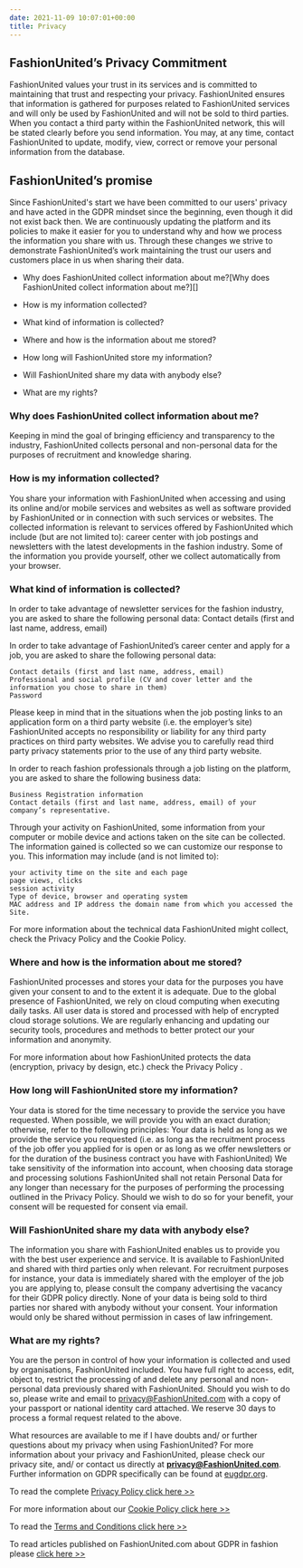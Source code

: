 ```yaml
---
date: 2021-11-09 10:07:01+00:00
title: Privacy
---
```


## FashionUnited’s Privacy Commitment

FashionUnited values your trust in its services and is committed to maintaining that trust and respecting your privacy. FashionUnited ensures that  information is gathered for purposes related to FashionUnited services and will only be used by FashionUnited and will not be sold to third parties. When you contact a third party within the FashionUnited network, this will be stated clearly before you send information. You may, at any time, contact FashionUnited to update, modify, view, correct or remove your personal information from the database.

## FashionUnited’s promise

Since FashionUnited's start we have been committed to our users' privacy and have acted in the GDPR mindset since the beginning, even though it did not exist back then. We are continuously updating the platform and its policies to make it easier for you to understand why and how we process the information you share with us. Through these changes we strive to demonstrate FashionUnited’s work maintaining the trust our users and customers place in us when sharing their data.

 

- Why does FashionUnited collect information about me?[Why does FashionUnited collect information about me?][]

- How is my information collected?

- What kind of information is collected?

- Where and how is the information about me stored?

- How long will FashionUnited store my information?

- Will FashionUnited share my data with anybody else?

- What are my rights?

 

 


### Why does FashionUnited collect information about me?

Keeping in mind the goal of bringing efficiency and transparency to the industry, FashionUnited collects personal and non-personal data for the purposes of recruitment and knowledge sharing.


### How is my information collected?

You share your information with FashionUnited when accessing and using its online and/or mobile services and websites as well as software provided by FashionUnited or in connection with such services or websites. The collected information is relevant to services offered by FashionUnited which include (but are not limited to): career center with job postings and newsletters with the latest developments in the fashion industry. Some of the information you provide yourself, other we collect automatically from your browser.


### What kind of information is collected?

In order to take advantage of newsletter services for the fashion industry, you are asked to share the following personal data: Contact details (first and last name, address, email)

In order to take advantage of FashionUnited’s career center and apply for a job, you are asked to share the following personal data:

    Contact details (first and last name, address, email)
    Professional and social profile (CV and cover letter and the information you chose to share in them)
    Password

 

Please keep in mind that in the situations when the job posting links to an application form on a third party website (i.e. the employer’s site) FashionUnited accepts no responsibility or liability for any third party practices on third party websites. We advise you to carefully read third party privacy statements prior to the use of any third party website.

In order to reach fashion professionals through a job listing on the platform, you are asked to share the following business data:

    Business Registration information
    Contact details (first and last name, address, email) of your company’s representative.

Through your activity on FashionUnited, some information from your computer or mobile device and actions taken on the site can be collected. The information gained is collected so we can customize our response to you. This information may include (and is not limited to):

    your activity time on the site and each page
    page views, clicks
    session activity
    Type of device, browser and operating system
    MAC address and IP address the domain name from which you accessed the Site.

For more information about the technical data FashionUnited might collect, check the Privacy Policy and the Cookie Policy.

### Where and how is the information about me stored?

FashionUnited processes and stores your data for the purposes you have given your consent to and to the extent it is adequate. Due to the global presence of FashionUnited, we rely on cloud computing when executing daily tasks. All user data is stored and processed with help of encrypted cloud storage solutions. We are regularly enhancing and updating our security tools, procedures and methods to better protect our your information and anonymity.

For more information about how FashionUnited protects the data (encryption, privacy by design, etc.) check the Privacy Policy .


### How long will FashionUnited store my information?

Your data is stored for the time necessary to provide the service you have requested. When possible, we will provide you with an exact duration; otherwise, refer to the following principles: Your data is held as long as we provide the service you requested (i.e. as long as the recruitment process of the job offer you applied for is open or as long as we offer newsletters or for the duration of the business contract you have with FashionUnited) We take sensitivity of the information into account, when choosing data storage and processing solutions FashionUnited shall not retain Personal Data for any longer than necessary for the purposes of performing the processing outlined in the Privacy Policy. Should we wish to do so for your benefit, your consent will be requested for consent via email.


### Will FashionUnited share my data with anybody else?

The information you share with FashionUnited enables us to provide you with the best user experience and service. It is available to FashionUnited and shared with third parties only when relevant. For recruitment purposes for instance, your data is immediately shared with the employer of the job you are applying to, please consult the company advertising the vacancy for their GDPR policy directly. None of your data is being sold to third parties nor shared with anybody without your consent. Your information would only be shared without permission in cases of law infringement.

 


### What are my rights?

You are the person in control of how your information is collected and used by organisations, FashionUnited included. You have full right to access, edit, object to, restrict the processing of and delete any personal and non-personal data previously shared with FashionUnited. Should you wish to do so, please write and email to privacy@FashionUnited.com with a copy of your passport or national identity card attached. We reserve 30 days to process a formal request related to the above.

What resources are available to me if I have doubts and/ or further questions about my privacy when using FashionUnited?
For more information about your privacy and FashionUnited, please check our privacy site, and/ or contact us directly at **privacy@FashionUnited.com**. Further information on GDPR specifically can be found at [eugdpr.org](https://eugdpr.org).

 

To read the complete [Privacy Policy click  here >>](https://fashionunited.info/privacy-statement)

For more information about our [Cookie Policy click here >>](https://fashionunited.info/cookies)

To read the [Terms and Conditions click here >>](https://fashionunited.info/conditions)

 

To read articles published on FashionUnited.com about GDPR in fashion please [click here >>](https://fashionunited.com/gdpr)

 

 
 
